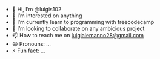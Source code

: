 - 👋 Hi, I’m @luigis102
- 👀 I’m interested on anything
- 🌱 I’m currently learn to programming with freecodecamp 
- 💞️ I’m looking to collaborate on any ambicious project
- 📫 How to reach me on luigialemanno28@gmail.com
- 😄 Pronouns: ...
- ⚡ Fun fact: ...

<!---
luigis102/luigis102 is a ✨ special ✨ repository because its `README.md` (this file) appears on your GitHub profile.
You can click the Preview link to take a look at your changes.
--->

